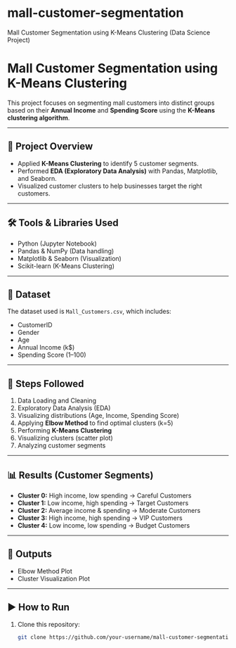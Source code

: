 # mall-customer-segmentation
Mall Customer Segmentation using K-Means Clustering (Data Science Project)
# Mall Customer Segmentation using K-Means Clustering

This project focuses on segmenting mall customers into distinct groups based on their **Annual Income** and **Spending Score** using the **K-Means clustering algorithm**.

---

## 📌 Project Overview
- Applied **K-Means Clustering** to identify 5 customer segments.
- Performed **EDA (Exploratory Data Analysis)** with Pandas, Matplotlib, and Seaborn.
- Visualized customer clusters to help businesses target the right customers.

---

## 🛠️ Tools & Libraries Used
- Python (Jupyter Notebook)
- Pandas & NumPy (Data handling)
- Matplotlib & Seaborn (Visualization)
- Scikit-learn (K-Means Clustering)

---

## 📂 Dataset
The dataset used is `Mall_Customers.csv`, which includes:
- CustomerID
- Gender
- Age
- Annual Income (k$)
- Spending Score (1–100)

---

## 🚀 Steps Followed
1. Data Loading and Cleaning  
2. Exploratory Data Analysis (EDA)  
3. Visualizing distributions (Age, Income, Spending Score)  
4. Applying **Elbow Method** to find optimal clusters (k=5)  
5. Performing **K-Means Clustering**  
6. Visualizing clusters (scatter plot)  
7. Analyzing customer segments  

---

## 📊 Results (Customer Segments)
- **Cluster 0:** High income, low spending → Careful Customers  
- **Cluster 1:** Low income, high spending → Target Customers  
- **Cluster 2:** Average income & spending → Moderate Customers  
- **Cluster 3:** High income, high spending → VIP Customers  
- **Cluster 4:** Low income, low spending → Budget Customers  

---

## 🔗 Outputs
- Elbow Method Plot  
- Cluster Visualization Plot  

---

## ▶️ How to Run
1. Clone this repository:  
   ```bash
   git clone https://github.com/your-username/mall-customer-segmentation.git
